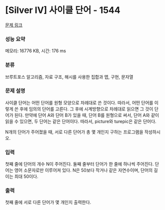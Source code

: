 # [Silver IV] 사이클 단어 - 1544 

[문제 링크](https://www.acmicpc.net/problem/1544) 

### 성능 요약

메모리: 16776 KB, 시간: 176 ms

### 분류

브루트포스 알고리즘, 자료 구조, 해시를 사용한 집합과 맵, 구현, 문자열

### 문제 설명

<p>사이클 단어는 어떤 단어를 원형 모양으로 차례대로 쓴 것이다. 따라서, 어떤 단어를 이렇게 쓴 후에 임의의 단어를 고른다. 그 후에 시계방향으로 차례대로 읽으면 그 것이 단어가 된다. 만약에 단어 A와 단어 B가 있을 때, 단어 B를 원형으로 써서, 단어 A와 같이 읽을 수 있으면, 두 단어는 같은 단어이다. 따라서, picture와 turepic은 같은 단어다.</p>

<p>N개의 단어가 주어졌을 때, 서로 다른 단어가 총 몇 개인지 구하는 프로그램을 작성하시오.</p>

### 입력 

 <p>첫째 줄에 단어의 개수 N이 주어진다. 둘째 줄부터 단어가 한 줄에 하나씩 주어진다. 단어는 영어 소문자로만 이루어져 있다. N은 50보다 작거나 같은 자연수이며, 단어의 길이는 최대 50이다.</p>

### 출력 

 <p>첫째 줄에 서로 다른 단어가 몇 개인지 출력한다.</p>

